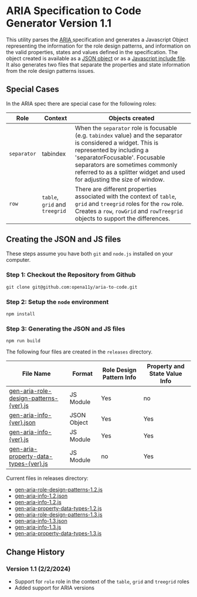 # ARIA Specification to Code Generator Version 1.1

This utility parses the [ARIA ](https://www.w3.org/TR/wai-aria/) specification and generates a Javascript Object representing the information for the role design patterns, and information on the valid properties, states and values defined in the specification.  The object created is available as a [JSON object](releases/ariaInHtmlInfo.json) or as a [Javascript include file](releases/ariaInHtmlInfo.js).  It also generates two files that separate the properties and state information from the role design patterns issues.

## Special Cases

In the ARIA spec there are special case for the following roles:

| Role | Context | Objects created |
| --------- | ------------------------ | ----------------------------- |
| `separator` | tabindex |  When the `separator` role is focusable (e.g. `tabindex` value) and the separator is considered a widget.  This is represented by including a 'separatorFocusable'.  Focusable separators are sometimes commonly referred to as a splitter widget and used for adjusting the size of window. |
| `row` | `table`, `grid` and `treegrid` | There are different properties associated with the context of `table`, `grid` and `treegrid` roles for the `row` role.  Creates a `row`, `rowGrid` and `rowTreegrid` objects to support the differences. |


## Creating the JSON and JS files

These steps assume you have both `git` and `node.js` installed on your computer.

### Step 1: Checkout the Repository from Github

```git clone git@github.com:opena11y/aria-to-code.git```

### Step 2: Setup the `node` environment

```npm install```

### Step 3: Generating the JSON and JS files

```npm run build```

The following four files are created in the `releases` directory.

| File Name | Format | Role Design Pattern Info | Property and State Value Info |
| --------- | ------ | ------------------------ | ----------------------------- |
| [gen-aria-role-design-patterns-{ver}.js](releases/gen-aria-role-design-patterns-1.2.js) | JS Module   | Yes | no  |
| [gen-aria-info-{ver}.json](releases/gen-aria-info-1.2.json)                             | JSON Object | Yes | Yes |
| [gen-aria-info-{ver}.js](releases/gen-aria-info-1.2.js)                                 | JS Module   | Yes | Yes |
| [gen-aria-property-data-types-{ver}.js](releases/gen-aria-property-data-types-1.2.js)   | JS Module   | no  | Yes |

Current files in releases directory:

* [gen-aria-role-design-patterns-1.2.js](releases/gen-aria-role-design-patterns-1.2.js)
* [gen-aria-info-1.2.json](releases/gen-aria-info-1.2.json)
* [gen-aria-info-1.2.js](releases/gen-aria-info-1.2.js)
* [gen-aria-property-data-types-1.2.js](releases/gen-aria-property-data-types-1.2.js)
* [gen-aria-role-design-patterns-1.3.js](releases/gen-aria-role-design-patterns-1.3.js)
* [gen-aria-info-1.3.json](releases/gen-aria-info-1.3.json)
* [gen-aria-info-1.3.js](releases/gen-aria-info-1.3.js)
* [gen-aria-property-data-types-1.3.js](releases/gen-aria-property-data-types-1.3.js)


## Change History

### Version 1.1 (2/2/2024)
* Support for `role` role in the context of the `table`, `grid` and `treegrid` roles
* Added support for ARIA versions



